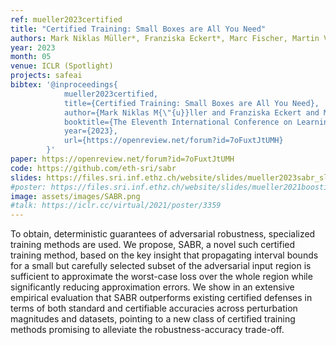```yaml
---
ref: mueller2023certified
title: "Certified Training: Small Boxes are All You Need"
authors: Mark Niklas Müller*, Franziska Eckert*, Marc Fischer, Martin Vechev
year: 2023
month: 05
venue: ICLR (Spotlight)
projects: safeai
bibtex: '@inproceedings{
			mueller2023certified,  
			title={Certified Training: Small Boxes are All You Need},  
			author={Mark Niklas M{\"{u}}ller and Franziska Eckert and Marc Fischer and Martin T. Vechev},  
			booktitle={The Eleventh International Conference on Learning Representations},  
			year={2023},  
			url={https://openreview.net/forum?id=7oFuxtJtUMH}
		}'
paper: https://openreview.net/forum?id=7oFuxtJtUMH
code: https://github.com/eth-sri/sabr
slides: https://files.sri.inf.ethz.ch/website/slides/mueller2023sabr_slides.pdf
#poster: https://files.sri.inf.ethz.ch/website/slides/mueller2021boosting_poster.pdf
image: assets/images/SABR.png
#talk: https://iclr.cc/virtual/2021/poster/3359
---
```


To obtain, deterministic guarantees of adversarial robustness, specialized training methods are used. We propose, SABR, a novel such certified training method, based on the key insight that propagating interval bounds for a small but carefully selected subset of the adversarial input region is sufficient to approximate the worst-case loss over the whole region while significantly reducing approximation errors. We show in an extensive empirical evaluation that SABR outperforms existing certified defenses in terms of both standard and certifiable accuracies across perturbation magnitudes and datasets, pointing to a new class of certified training methods promising to alleviate the robustness-accuracy trade-off.

